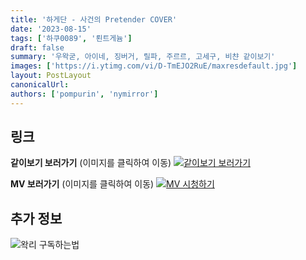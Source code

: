 ```yaml
---
title: '하게단 - 사건의 Pretender COVER'
date: '2023-08-15'
tags: ['하쿠0089', '뢴트게늄']
draft: false
summary: '우왁굳, 아이네, 징버거, 릴파, 주르르, 고세구, 비챤 같이보기'
images: ['https://i.ytimg.com/vi/D-TmEJO2RuE/maxresdefault.jpg']
layout: PostLayout
canonicalUrl:
authors: ['pompurin', 'nymirror']
---
```


## 링크

**같이보기 보러가기** (이미지를 클릭하여 이동)
[![같이보기 보러가기](https://cdn.discordapp.com/attachments/1136601898116464710/1211650793904807976/logo.png?ex=65eef8bc&is=65dc83bc&hm=95dc0e08c1f43025dd60def429896697b3787a9f923593eb50b24e9fb6280361&)](https://cafe.naver.com/steamindiegame/12448882)

**MV 보러가기** (이미지를 클릭하여 이동)
[![MV 시청하기](https://i.ytimg.com/vi/D-TmEJO2RuE/maxresdefault.jpg)](https://youtu.be/D-TmEJO2RuE)

## 추가 정보

![왁리 구독하는법](https://cdn.discordapp.com/attachments/1136601898116464710/1137049857136267374/--2cut.gif)
